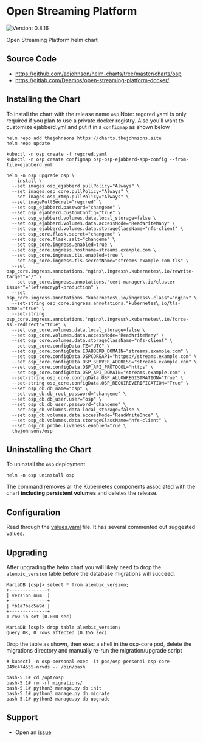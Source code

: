 # Open Streaming Platform

![Version: 0.8.16](https://img.shields.io/badge/Version-0.8.16-informational?style=flat-square)

Open Streaming Platform helm chart

## Source Code

* <https://github.com/acjohnson/helm-charts/tree/master/charts/osp>
* <https://gitlab.com/Deamos/open-streaming-platform-docker/>

## Installing the Chart

To install the chart with the release name `osp`
Note: regcred.yaml is only required if you plan to use a private docker registry. Also you'll want to customize ejabberd.yml and put it in a `configmap` as shown below

```console
helm repo add thejohnsons https://charts.thejohnsons.site
helm repo update
```

```console
kubectl -n osp create -f regcred.yaml
kubectl -n osp create configmap osp-osp-ejabberd-app-config --from-file=ejabberd.yml

helm -n osp upgrade osp \
  --install \
  --set images.osp_ejabberd.pullPolicy="Always" \
  --set images.osp_core.pullPolicy="Always" \
  --set images.osp_rtmp.pullPolicy="Always" \
  --set imagePullSecret="regcred" \
  --set osp_ejabberd.password="changeme" \
  --set osp_ejabberd.customConfig="true" \
  --set osp_ejabberd.volumes.data.local_storage=false \
  --set osp_ejabberd.volumes.data.accessMode="ReadWriteMany" \
  --set osp_ejabberd.volumes.data.storageClassName="nfs-client" \
  --set osp_core.flask.secret="changeme" \
  --set osp_core.flask.salt="changeme" \
  --set osp_core.ingress.enabled=true \
  --set osp_core.ingress.hostname=streams.example.com \
  --set osp_core.ingress.tls.enabled=true \
  --set osp_core.ingress.tls.secretName="streams-example-com-tls" \
  --set osp_core.ingress.annotations."nginx\.ingress\.kubernetes\.io/rewrite-target"="/" \
  --set osp_core.ingress.annotations."cert-manager\.io/cluster-issuer"="letsencrypt-production" \
  --set osp_core.ingress.annotations."kubernetes\.io/ingress\.class"="nginx" \
  --set-string osp_core.ingress.annotations."kubernetes\.io/tls-acme"="true" \
  --set-string osp_core.ingress.annotations.'nginx\.ingress\.kubernetes\.io/force-ssl-redirect'="true" \
  --set osp_core.volumes.data.local_storage=false \
  --set osp_core.volumes.data.accessMode="ReadWriteMany" \
  --set osp_core.volumes.data.storageClassName="nfs-client" \
  --set osp_core.configData.TZ="UTC" \
  --set osp_core.configData.EJABBERD_DOMAIN="streams.example.com" \
  --set osp_core.configData.OSPCOREAPI="https://streams.example.com" \
  --set osp_core.configData.OSP_SERVER_ADDRESS="streams.example.com" \
  --set osp_core.configData.OSP_API_PROTOCOL="https" \
  --set osp_core.configData.OSP_API_DOMAIN="streams.example.com" \
  --set-string osp_core.configData.OSP_ALLOWREGISTRATION="True" \
  --set-string osp_core.configData.OSP_REQUIREVERIFICATION="True" \
  --set osp_db.db_name="osp" \
  --set osp_db.db_root_password="changeme" \
  --set osp_db.db_user.user="osp" \
  --set osp_db.db_user.password="changeme" \
  --set osp_db.volumes.data.local_storage=false \
  --set osp_db.volumes.data.accessMode="ReadWriteOnce" \
  --set osp_db.volumes.data.storageClassName="nfs-client" \
  --set osp_db.probe.liveness.enabled=true \
  thejohnsons/osp
```

## Uninstalling the Chart

To uninstall the `osp` deployment

```console
helm -n osp uninstall osp
```

The command removes all the Kubernetes components associated with the chart **including persistent volumes** and deletes the release.

## Configuration

Read through the [values.yaml](./values.yaml) file. It has several commented out suggested values.

## Upgrading

After upgrading the helm chart you will likely need to drop the `alembic_version` table before the database migrations will succeed.

```shell
MariaDB [osp]> select * from alembic_version;
+--------------+
| version_num  |
+--------------+
| fb1a7bec5a9d |
+--------------+
1 row in set (0.000 sec)

MariaDB [osp]> drop table alembic_version;
Query OK, 0 rows affected (0.155 sec)
```

Drop the table as shown, then exec a shell in the osp-core pod, delete the migrations directory and manually re-run the migration/upgrade script

```shell
# kubectl -n osp-personal exec -it pod/osp-personal-osp-core-849c474555-nrvds -- /bin/bash

bash-5.1# cd /opt/osp
bash-5.1# rm -rf migrations/
bash-5.1# python3 manage.py db init
bash-5.1# python3 manage.py db migrate 
bash-5.1# python3 manage.py db upgrade
```

## Support
- Open an [issue](https://github.com/acjohnson/helm-charts/issues/new/choose)
